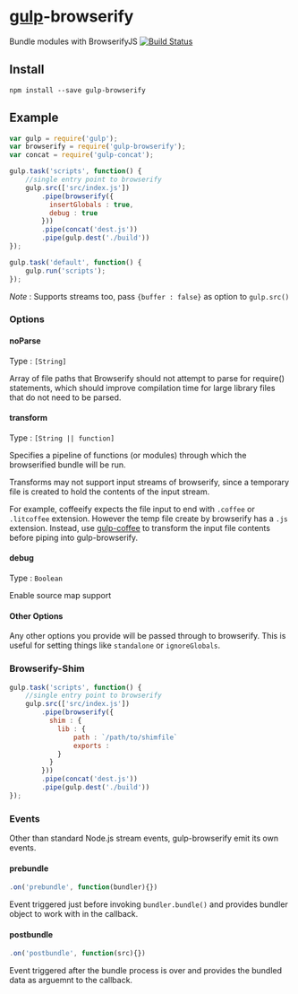 [gulp](https://github.com/wearefractal/gulp)-browserify
===============

Bundle modules with BrowserifyJS
[![Build Status](https://travis-ci.org/deepak1556/gulp-browserify.png)](https://travis-ci.org/deepak1556/gulp-browserify)

## Install

```
npm install --save gulp-browserify
```

## Example

```javascript
var gulp = require('gulp');
var browserify = require('gulp-browserify');
var concat = require('gulp-concat');

gulp.task('scripts', function() {
	//single entry point to browserify
	gulp.src(['src/index.js'])
		.pipe(browserify({
		  insertGlobals : true,
		  debug : true
		}))
		.pipe(concat('dest.js'))
		.pipe(gulp.dest('./build'))
});

gulp.task('default', function() {
	gulp.run('scripts');
});
```

*Note* : Supports streams too, pass `{buffer : false}` as option to `gulp.src()`

### Options

#### noParse

Type : `[String]`

Array of file paths that Browserify should not attempt to parse for require() statements, which should improve compilation time for large library files that do not need to be parsed.

#### transform

Type : `[String || function]`

Specifies a pipeline of functions (or modules) through which the browserified bundle will be run. 

Transforms may not support input streams of browserify, since a temporary file is created to hold the contents of the input stream.

For example, coffeeify expects the file input to end with `.coffee` or `.litcoffee` extension. However the temp file create by browserify has a `.js` extension. Instead, use [gulp-coffee](https://github.com/wearefractal/gulp-coffee) to transform the input file contents before piping into gulp-browserify.

#### debug

Type : `Boolean`

Enable source map support

#### Other Options

Any other options you provide will be passed through to browserify. This is useful for setting things like `standalone` or `ignoreGlobals`.

### Browserify-Shim

```javascript
gulp.task('scripts', function() {
	//single entry point to browserify
	gulp.src(['src/index.js'])
		.pipe(browserify({
		  shim : {
		    lib : {
		  		path : `/path/to/shimfile`
		  		exports : 
		    }
		  }
		}))
		.pipe(concat('dest.js'))
		.pipe(gulp.dest('./build'))
});

```

### Events

Other than standard Node.js stream events, gulp-browserify emit its own events.

#### prebundle

```javascript
.on('prebundle', function(bundler){})
```

Event triggered just before invoking `bundler.bundle()` and provides bundler object to work with in the callback.

#### postbundle

```javascript
.on('postbundle', function(src){})
```

Event triggered after the bundle process is over and provides the bundled data as arguemnt to the callback.
